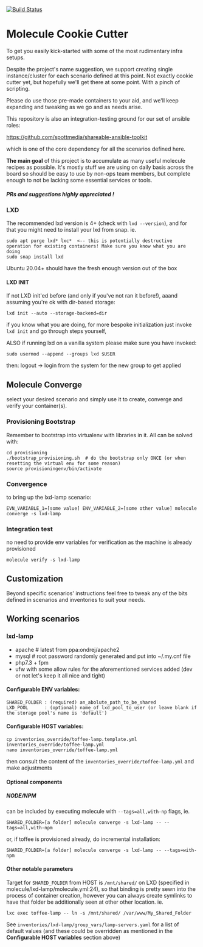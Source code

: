 [![Build Status](https://build.spottmedia.com/buildStatus/icon?job=molecule_cookie_cutter_test)](https://build.spottmedia.com/buildStatus/icon?job=molecule_cookie_cutter_test)

# Molecule Cookie Cutter

To get you easily kick-started with some of the most rudimentary infra setups.

Despite the project's name suggestion, we support creating single instance/cluster for each scenario defined at this point. 
Not exactly cookie cutter yet, but hopefully we'll get there at some point. With a pinch of scripting.

Please do use those pre-made containers to your aid, and we'll keep expanding and tweaking as we go and as needs arise.

This repository is also an integration-testing ground for our set of ansible roles:

https://github.com/spottmedia/shareable-ansible-toolkit

which is one of the core dependency for all the scenarios defined here.

__The main goal__ of this project is to accumulate as many useful molecule recipes as possible. 
It's mostly stuff we are using on daily basis across the board so should be easy to use by non-ops team members, 
but complete enough to not be lacking some essential services or tools.

#####  PRs and suggestions highly appreciated ! 
 

### LXD

The recommended lxd version is 4+ (check with `lxd --version`), and for that you might need to install your lxd from snap. ie.

    sudo apt purge lxd* lxc*  <-- this is potentially destructive operation for existing containers! Make sure you know what you are doing
    sudo snap install lxd
    
Ubuntu 20.04+ should have the fresh enough version out of the box

#### LXD INIT

If not LXD init'ed before (and only if you've not ran it before!), aaand assuming you're ok with dir-based storage:

    lxd init --auto --storage-backend=dir
    
if you know what you are doing, for more bespoke initialization just invoke `lxd init` and go through steps yourself, 

ALSO if running lxd on a vanilla system please make sure you have invoked:

    sudo usermod --append --groups lxd $USER

then: logout -> login from the system for the new group to get applied


## Molecule Converge

select your desired scenario and simply use it to create, converge and verify your container(s).

### Provisioning Bootstrap
Remember to bootstrap into virtualenv with libraries in it. All can be solved with:

    cd provisioning
    ./bootstrap_provisioning.sh  # do the bootstrap only ONCE (or when resetting the virtual env for some reason)
    source provisioningenv/bin/activate

### Convergence

to bring up the lxd-lamp scenario:

    EVN_VARIABLE_1=[some value] ENV_VARIABLE_2=[some other value] molecule converge -s lxd-lamp

### Integration test
no need to provide env variables for verification as the machine is already provisioned

    molecule verify -s lxd-lamp
    

## Customization

Beyond specific scenarios' instructions feel free to tweak any of the bits defined in scenarios and inventories 
to suit your needs. 

## Working scenarios

### lxd-lamp

* apache  # latest from ppa:ondrej/apache2
* mysql   # root password randomly generated and put into ~/.my.cnf file
* php7.3 + fpm
* ufw with some allow rules for the aforementioned services added (dev or not let's keep it all nice and tight)

#### Configurable ENV variables:

    SHARED_FOLDER : (required) an_abolute_path_to_be_shared
    LXD_POOL      : (optional) name_of_lxd_pool_to_user (or leave blank if the storage pool's name is 'default')
    
#### Configurable HOST variables:

    cp inventories_override/toffee-lamp.template.yml inventories_override/toffee-lamp.yml
    nano inventories_override/toffee-lamp.yml

then consult the content of the `inventories_override/toffee-lamp.yml` and make adjustments

#### Optional components

##### NODE/NPM 

can be included by executing molecule with `--tags=all,with-np` flags, ie.


    SHARED_FOLDER=[a folder] molecule converge -s lxd-lamp -- --tags=all,with-npm
    
or, if toffee is provisioned already, do incremental installation:

    SHARED_FOLDER=[a folder] molecule converge -s lxd-lamp -- --tags=with-npm

#### Other notable parameters

Target for `SHARED_FOLDER` from HOST is `/mnt/shared/` on LXD (specified in molecule/lxd-lamp/molecule.yml:24),
so that binding is pretty sewn into the process of container creation, however you can always create 
symlinks to have that folder be additionally seen at other other location. ie.
    
    lxc exec toffee-lamp -- ln -s /mnt/shared/ /var/www/My_Shared_Folder

See `inventories/lxd-lamp/group_vars/lamp-servers.yaml` for a list of default values
(and these could be overridden as mentioned in the **Configurable HOST variables** section above)


